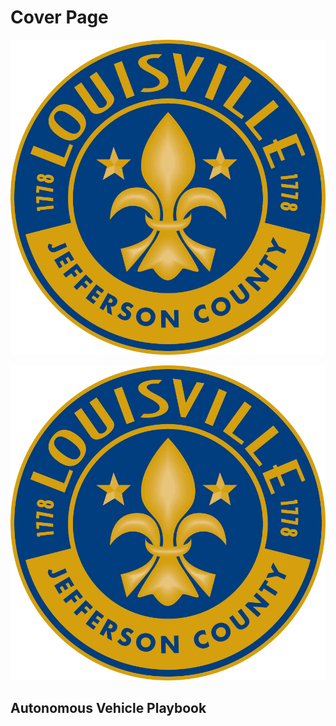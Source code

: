 # Cover Page

![](https://github.com/louisvillemetro-innovation/autonomousvehicles/blob/master/Metro%20Seal%20-%20Full%20Color.jpg)

![](.gitbook/assets/metro-seal-full-color.jpg)

## Autonomous Vehicle Playbook

